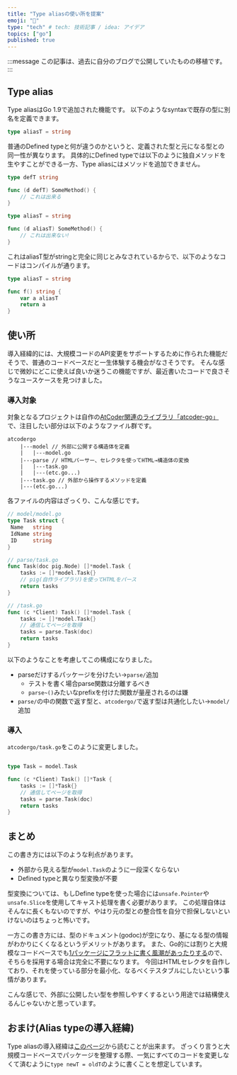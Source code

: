 ```yaml
---
title: "Type aliasの使い所を提案"
emoji: "💬"
type: "tech" # tech: 技術記事 / idea: アイデア
topics: ["go"]
published: true
---
```


:::message
この記事は、過去に自分のブログで公開していたものの移植です。
:::

## Type alias

Type aliasはGo 1.9で追加された機能です。
以下のようなsyntaxで既存の型に別名を定義できます。

```go
type aliasT = string
```

普通のDefined typeと何が違うのかというと、定義された型と元になる型との同一性が異なります。
具体的にDefined typeでは以下のように独自メソッドを生やすことができる一方、Type aliasにはメソッドを追加できません。

```go
type defT string

func (d defT) SomeMethod() {
    // これは出来る
}

type aliasT = string

func (d aliasT) SomeMethod() {
    // これは出来ない!
}
```

これはaliasT型がstringと完全に同じとみなされているからで、以下のようなコードはコンパイルが通ります。

```go
type aliasT = string

func f() string {
    var a aliasT
    return a
}
```

## 使い所

導入経緯的には、大規模コードのAPI変更をサポートするために作られた機能だそうで、普通のコードベースだと一生体験する機会がなさそうです。
そんな感じで微妙にどこに使えば良いか迷うこの機能ですが、最近書いたコードで良さそうなユースケースを見つけました。

### 導入対象

対象となるプロジェクトは自作の[AtCoder関連のライブラリ「atcoder-go」](https://github.com/tbistr/pig)で、注目したい部分は以下のようなファイル群です。

```plaintext
atcodergo
    |---model // 外部に公開する構造体を定義
    |   |---model.go
    |---parse // HTMLパーサー、セレクタを使ってHTML→構造体の変換
    |   |---task.go
    |   |---(etc.go...)
    |---task.go // 外部から操作するメソッドを定義
    |---(etc.go...)
```

各ファイルの内容はざっくり、こんな感じです。

```go
// model/model.go
type Task struct {
 Name   string
 IdName string
 ID     string
}

// parse/task.go
func Task(doc pig.Node) []*model.Task {
    tasks := []*model.Task{}
    // pig(自作ライブラリ)を使ってHTMLをパース
    return tasks
}

// /task.go
func (c *Client) Task() []*model.Task {
    tasks := []*model.Task{}
    // 通信してページを取得
    tasks = parse.Task(doc)
    return tasks
}
```

以下のようなことを考慮してこの構成になりました。

- parseだけするパッケージを分けたい→`parse/`追加
  - テストを書く場合parse関数は分離するべき
  - `parse~()`みたいなprefixを付けた関数が量産されるのは嫌
- `parse/`の中の関数で返す型と、`atcodergo/`で返す型は共通化したい→`model/`追加

### 導入

`atcodergo/task.go`をこのように変更しました。

```go:/task.go

type Task = model.Task

func (c *Client) Task() []*Task {
    tasks := []*Task{}
    // 通信してページを取得
    tasks = parse.Task(doc)
    return tasks
}
```

## まとめ

この書き方には以下のような利点があります。

- 外部から見える型が`model.Task`のように一段深くならない
- Defined typeと異なり型変換が不要

型変換については、もしDefine typeを使った場合には`unsafe.Pointer`や`unsafe.Slice`を使用してキャスト処理を書く必要があります。
この処理自体はそんなに長くもないのですが、やはり元の型との整合性を自分で担保しないといけないのはちょっと怖いです。

一方この書き方には、型のドキュメント(godoc)が空になり、基になる型の情報がわかりにくくなるというデメリットがあります。
また、Go的には割りと大規模なコードベースでも[1パッケージにフラットに書く風潮があったりする](https://future-architect.github.io/articles/20210427a/)ので、そちらを採用する場合は完全に不要になります。
今回はHTMLセレクタを自作しており、それを使っている部分を最小化、なるべくテスタブルにしたいという事情があります。

こんな感じで、外部に公開したい型を参照しやすくするという用途では結構使えるんじゃないかと思っています。

## おまけ(Alias typeの導入経緯)

Type aliasの導入経緯は[このページ](https://go.dev/talks/2016/refactor.article)から読むことが出来ます。
ざっくり言うと大規模コードベースでパッケージを整理する際、一気にすべてのコードを変更しなくて済むように`type newT = oldT`のように書くことを想定しています。
